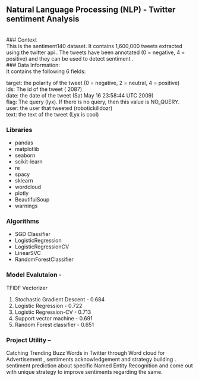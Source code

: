
## Natural Language Processing (NLP) - Twitter sentiment Analysis

<br>
### Context<br>
This is the sentiment140 dataset. It contains 1,600,000 tweets extracted using the twitter api . The tweets have been annotated (0 = negative, 4 = positive) and they can be used to detect sentiment .

<br>
### Data Information:<br>
It contains the following 6 fields:<br>

target: the polarity of the tweet (0 = negative, 2 = neutral, 4 = positive)<br>
ids: The id of the tweet ( 2087)<br>
date: the date of the tweet (Sat May 16 23:58:44 UTC 2009)<br>
flag: The query (lyx). If there is no query, then this value is NO_QUERY.<br>
user: the user that tweeted (robotickilldozr)<br>
text: the text of the tweet (Lyx is cool)<br>

### Libraries
- pandas
- matplotlib
- seaborn
- scikit-learn
- re
- spacy
- sklearn
- wordcloud 
- plotly
- BeautifulSoup
- warnings

### Algorithms

- SGD Classifier
- LogisticRegression
- LogisticRegressionCV
- LinearSVC
- RandomForestClassifier

### Model Evalutaion -<br>
TFIDF Vectorizer
1. Stochastic Gradient Descent - 0.684
2. Logistic Regression - 0.722
3. Logistic Regression-CV - 0.713
4. Support vector machine - 0.691
5. Random Forest classifier - 0.651

### Project Utility –<br>
Catching Trending Buzz Words in Twitter through Word cloud for Advertisement , sentiments acknowledgement and strategy building . sentiment prediction about specific Named Entity Recognition and come out with unique strategy to improve sentiments regarding the same.  
